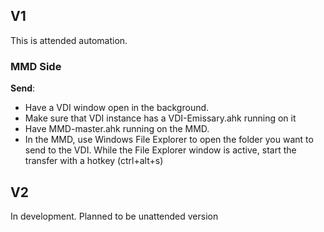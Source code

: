


## V1
This is attended automation. 
### MMD Side
**Send**: 
- Have a VDI window open in the background.
- Make sure that VDI instance has a VDI-Emissary.ahk running on it
- Have MMD-master.ahk running on the MMD.
- In the MMD, use Windows File Explorer to open the folder you want to send to the VDI. While the File Explorer window is active, start the transfer with a hotkey (ctrl+alt+s)



## V2
In development. Planned to be unattended version